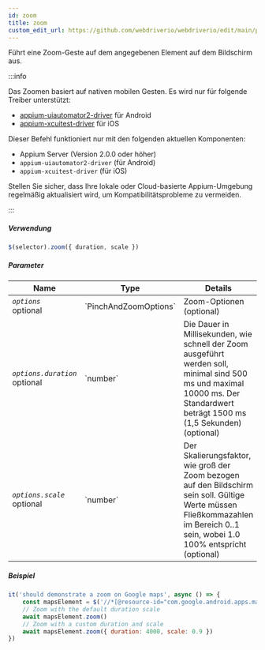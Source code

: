 ```yaml
---
id: zoom
title: zoom
custom_edit_url: https://github.com/webdriverio/webdriverio/edit/main/packages/webdriverio/src/commands/mobile/zoom.ts
---
```


Führt eine Zoom-Geste auf dem angegebenen Element auf dem Bildschirm aus.

:::info

Das Zoomen basiert auf nativen mobilen Gesten. Es wird nur für folgende Treiber unterstützt:
- [appium-uiautomator2-driver](https://github.com/appium/appium-uiautomator2-driver/blob/master/docs/android-mobile-gestures.md#mobile-pinchopengesture) für Android
- [appium-xcuitest-driver](https://appium.github.io/appium-xcuitest-driver/latest/reference/execute-methods/#mobile-pinch) für iOS

Dieser Befehl funktioniert nur mit den folgenden aktuellen Komponenten:
 - Appium Server (Version 2.0.0 oder höher)
 - `appium-uiautomator2-driver` (für Android)
 - `appium-xcuitest-driver` (für iOS)

Stellen Sie sicher, dass Ihre lokale oder Cloud-basierte Appium-Umgebung regelmäßig aktualisiert wird, um Kompatibilitätsprobleme zu vermeiden.

:::

##### Verwendung

```js
$(selector).zoom({ duration, scale })
```

##### Parameter

<table>
  <thead>
    <tr>
      <th>Name</th><th>Type</th><th>Details</th>
    </tr>
  </thead>
  <tbody>
    <tr>
      <td><code><var>options</var></code><br /><span className="label labelWarning">optional</span></td>
      <td>`PinchAndZoomOptions`</td>
      <td>Zoom-Optionen (optional)</td>
    </tr>
    <tr>
      <td><code><var>options.duration</var></code><br /><span className="label labelWarning">optional</span></td>
      <td>`number`</td>
      <td>Die Dauer in Millisekunden, wie schnell der Zoom ausgeführt werden soll, minimal sind 500 ms und maximal 10000 ms. Der Standardwert beträgt 1500 ms (1,5 Sekunden) (optional)</td>
    </tr>
    <tr>
      <td><code><var>options.scale</var></code><br /><span className="label labelWarning">optional</span></td>
      <td>`number`</td>
      <td>Der Skalierungsfaktor, wie groß der Zoom bezogen auf den Bildschirm sein soll. Gültige Werte müssen Fließkommazahlen im Bereich 0..1 sein, wobei 1.0 100% entspricht (optional)</td>
    </tr>
  </tbody>
</table>

##### Beispiel

```js title="zoom.js"
it('should demonstrate a zoom on Google maps', async () => {
    const mapsElement = $('//*[@resource-id="com.google.android.apps.maps:id/map_frame"]')
    // Zoom with the default duration scale
    await mapsElement.zoom()
    // Zoom with a custom duration and scale
    await mapsElement.zoom({ duration: 4000, scale: 0.9 })
})
```

